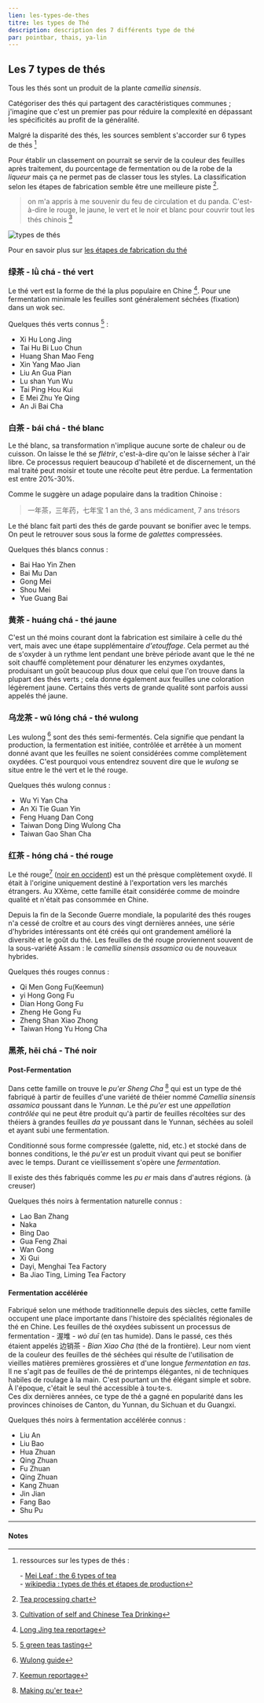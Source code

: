 ```yaml
---
lien: les-types-de-thes
titre: les types de Thé
description: description des 7 différents type de thé
par: pointbar, thais, ya-lin
---
```


## Les 7 types de thés

Tous les thés sont un produit de la plante _camellia sinensis_.  

Catégoriser des thés qui partagent des caractéristiques communes ; j'imagine que c'est un premier pas pour réduire la complexité en dépassant les spécificités au profit de la généralité.  
  
Malgré la disparité des thés, les sources semblent s'accorder sur 6 types de thés [^1]  
  
Pour établir un classement on pourrait se servir de la couleur des feuilles après traitement, du pourcentage de fermentation ou de la robe de la _liqueur_ mais ça ne permet pas de classer tous les styles. La classification selon les étapes de fabrication semble être une meilleure piste [^2].

> on m'a appris à me souvenir du feu de circulation et du panda. C'est-à-dire le rouge, le jaune, le vert et le noir et blanc pour couvrir tout les thés chinois [^10]

![types de thés](assets/media/types-de-the.svg)

Pour en savoir plus sur [les étapes de fabrication du thé](./processus-de-fabrication)

### 绿茶 - lǜ chá - thé vert

Le thé vert est la forme de thé la plus populaire en Chine [^3]. Pour une fermentation minimale les feuilles sont généralement séchées (fixation) dans un wok sec.  

Quelques thés verts connus [^4] :

- Xi Hu Long Jing
- Tai Hu Bi Luo Chun
- Huang Shan Mao Feng
- Xin Yang Mao Jian
- Liu An Gua Pian
- Lu shan Yun Wu
- Tai Ping Hou Kui
- E Mei Zhu Ye Qing
- An Ji Bai Cha


### 白茶 - bái chá - thé blanc

Le thé blanc, sa transformation n'implique aucune sorte de chaleur ou de cuisson. On laisse le thé se _flétrir_, c'est-à-dire qu'on le laisse sécher à l'air libre. Ce processus requiert beaucoup d'habileté et de discernement, un thé mal traité peut moisir et toute une récolte peut être perdue. La fermentation est entre 20%-30%.  

Comme le suggère un adage populaire dans la tradition Chinoise :
> 一年茶，三年药，七年宝
> 1 an thé, 3 ans médicament, 7 ans trésors

Le thé blanc fait parti des thés de garde pouvant se bonifier avec le temps.
On peut le retrouver sous sous la forme de _galettes_ compressées.

Quelques thés blancs connus :

- Bai Hao Yin Zhen
- Bai Mu Dan
- Gong Mei
- Shou Mei
- Yue Guang Bai


### 黄茶 - huáng chá - thé jaune

C'est un thé moins courant dont la fabrication  est similaire à celle du thé vert, mais avec une étape supplémentaire _d'etouffage_. Cela permet au thé de s'oxyder à un rythme lent pendant une brève période avant que le thé ne soit chauffé complètement pour dénaturer les enzymes oxydantes, produisant un goût beaucoup plus doux que celui que l'on trouve dans la plupart des thés verts ; cela donne également aux feuilles une coloration légèrement jaune. Certains thés verts de grande qualité sont parfois aussi appelés thé jaune.

### 乌龙茶 - wū lóng chá - thé wulong

Les wulong [^6] sont des thés semi-fermentés. Cela signifie que pendant la production, la fermentation est initiée, contrôlée et arrêtée à un moment donné avant que les feuilles ne soient considérées comme complètement oxydées. C'est pourquoi vous entendrez souvent dire que le _wulong_ se situe entre le thé vert et le thé rouge.

Quelques thés wulong connus :

- Wu Yi Yan Cha
- An Xi Tie Guan Yin
- Feng Huang Dan Cong
- Taiwan Dong Ding Wulong Cha
- Taiwan Gao Shan Cha

### 红茶 - hóng chá - thé rouge

Le thé rouge[^8] ([noir en occident](./le-rouge-ou-le-noir)) est un thé prèsque complètement oxydé. Il était à l'origine uniquement destiné à l'exportation vers les marchés étrangers. Au XXème, cette famille était considérée comme de moindre qualité et n'était pas consommée en Chine.  

Depuis la fin de la Seconde Guerre mondiale, la popularité des thés rouges n'a cessé de croître et au cours des vingt dernières années, une série d'hybrides intéressants ont été créés qui ont grandement amélioré la diversité et le goût du thé. Les feuilles de thé rouge proviennent souvent de la sous-variété Assam : le _camellia sinensis assamica_ ou de nouveaux hybrides.

Quelques thés rouges connus :

- Qi Men Gong Fu(Keemun)
- yi Hong Gong Fu
- Dian Hong Gong Fu
- Zheng He Gong Fu 
- Zheng Shan Xiao Zhong
- Taiwan Hong Yu Hong Cha

### 黑茶, hēi chá - Thé noir

#### Post-Fermentation 

Dans cette famille on trouve le _pu'er Sheng Cha_ [^9] qui est un type de thé fabriqué à partir de feuilles d'une variété de théier nommé _Camellia sinensis assamica_ poussant dans le _Yunnan_. Le thé _pu'er_ est une _appellation contrôlée_ qui ne peut être produit qu'à partir de feuilles récoltées sur des théiers à grandes feuilles _da ye_ poussant dans le Yunnan, séchées au soleil et ayant subi une fermentation.

Conditionné sous forme compressée (galette, nid, etc.) et stocké dans de bonnes conditions, le thé _pu'er_ est un produit vivant qui peut se bonifier avec le temps. Durant ce vieillissement s'opère une _fermentation_.  

Il existe des thés fabriqués comme les _pu er_ mais dans d'autres régions. (à creuser)

Quelques thés noirs à fermentation naturelle connus :

- Lao Ban Zhang
- Naka
- Bing Dao
- Gua Feng Zhai
- Wan Gong
- Xi Gui
- Dayi, Menghai Tea Factory
- Ba Jiao Ting, Liming Tea Factory

#### Fermentation accélérée

Fabriqué selon une méthode traditionnelle depuis des siècles, cette famille occupent une place importante dans l'histoire des spécialités régionales de thé en Chine. Les feuilles de thé oxydées subissent un processus de fermentation - 渥堆 - _wò duī_ (en tas humide). Dans le passé, ces thés étaient appelés 边销茶 - _Bian Xiao Cha_ (thé de la frontière). Leur nom vient de la couleur des feuilles de thé séchées qui résulte de l'utilisation de vieilles matières premières grossières et d'une longue _fermentation en tas_. Il ne s'agit pas de feuilles de thé de printemps élégantes, ni de techniques habiles de roulage à la main. C'est pourtant un thé élégant simple et sobre. À l'époque, c'était le seul thé accessible à tou·te·s.  
Ces dix dernières années, ce type de thé a gagné en popularité dans les provinces chinoises de Canton, du Yunnan, du Sichuan et du Guangxi.

Quelques thés noirs à fermentation accélérée connus :

- Liu An
- Liu Bao
- Hua Zhuan
- Qing Zhuan
- Fu Zhuan
- Qing Zhuan
- Kang Zhuan
- Jin Jian
- Fang Bao
- Shu Pu

---
#### Notes

[^1]: ressources sur les types de thés :

    \- [Mei Leaf : the 6 types of tea](https://invidio.us/watch?v=EUuw5rqWkZU)  
    \- [wikipedia : types de thés et étapes de production](https://fr.wikipedia.org/wiki/Th%C3%A9#Types_de_th%C3%A9_et_%C3%A9tapes_de_production)

[^2]: [Tea processing chart](https://teaepicure.com/tea-processing-chart/)

[^3]: [Long Jing tea reportage](https://invidio.us/watch?v=7DmnpLY-V68)

[^4]: [5 green teas tasting](https://invidio.us/watch?v=0-H15W3g-ig)

[^5]: [White tea reportage](https://invidio.us/watch?v=GtDSfYq4sPg)

[^6]: [Wulong guide](https://teaepicure.com/oolong-tea-guide)

[^7]: vidéos reportage

    \- [Tie Guan Yin](https://invidio.us/watch?v=CS-KCBmY2pA)  
    \- [Dan Cong](https://invidio.us/watch?v=jXYFbWHHRXs)

[^8]: [Keemun reportage](https://invidio.us/watch?v=kk7fA1-t7YA)

[^9]: [Making pu'er tea](https://invidio.us/d2BekCvAZqM)

[^10]: [Cultivation of self and Chinese Tea Drinking](https://medium.com/@karen.tsui/cultivation-of-self-and-chinese-tea-drinking-491b5028cde0)
